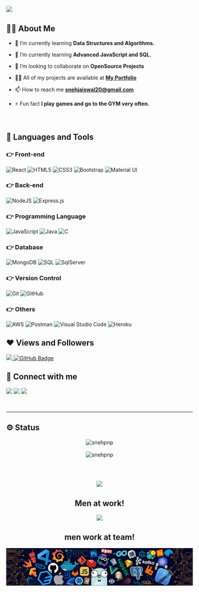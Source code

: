 
<img src="https://github-hero-readme.vercel.app/api?username=snehpnp&linkedin=snehpnp&twitter=snehpnp&description=Student%20Lelner%20%20|%20JavaScript%20%E2%99%A5&width='100%'">

<br>

## 🙋‍♂️ About Me

- 🌱 I’m currently learning **Data Structures and Algorithms.**
 
- 🌱  I’m currently learning **Advanced JavaScript and SQL.**

- 👯 I’m looking to collaborate on **OpenSource Projects**

- 👨‍💻 All of my projects are available at **[My Portfolio](https://snehpnp.github.io/my-portfolio)**

- 📫 How to reach me **snehjaiswal20@gmail.com**

- ⚡ Fun fact **I play games and go to the GYM very often.**
<br><br><br>
 
## 🚀 Languages and Tools

### 👉 Front-end

<p>
<img alt="React" src="https://img.shields.io/badge/react-%2320232a.svg?style=for-the-badge&logo=react&logoColor=%2361DAFB"/>
<img alt="HTML5" src="https://img.shields.io/badge/html5-%23E34F26.svg?style=for-the-badge&logo=html5&logoColor=white"/>
<img alt="CSS3" src="https://img.shields.io/badge/css3-%231572B6.svg?style=for-the-badge&logo=css3&logoColor=white"/>
<img alt="Bootstrap" src="https://img.shields.io/badge/bootstrap-%23563D7C.svg?style=for-the-badge&logo=bootstrap&logoColor=white"/>
<img alt="Material UI" src="https://img.shields.io/badge/materialui-%230081CB.svg?style=for-the-badge&logo=material-ui&logoColor=white">
</p>

### 👉 Back-end

<p>
<img alt="NodeJS" src="https://img.shields.io/badge/node.js-%2343853D.svg?style=for-the-badge&logo=node-dot-js&logoColor=white"/>
<img alt="Express.js" src="https://img.shields.io/badge/express.js-%23404d59.svg?style=for-the-badge&logo=express&logoColor=%2361DAFB"/>
</p>

### 👉 Programming Language

<p>
<img alt="JavaScript" src="https://img.shields.io/badge/javascript-%23323330.svg?style=for-the-badge&logo=javascript&logoColor=%23F7DF1E"/>
<!-- <img alt="TypeScript" src="https://img.shields.io/badge/typescript-%23007ACC.svg?style=for-the-badge&logo=typescript&logoColor=white"/>-->
<img alt="Java" src="https://img.shields.io/badge/java-%23ED8B00.svg?style=for-the-badge&logo=java&logoColor=white"/>
<img alt="C" src="https://img.shields.io/badge/C-%235C6BC0.svg?style=for-the-badge&logo=java&logoColor=white"/>
</p>

### 👉 Database

<p>
<img alt="MongoDB" src ="https://img.shields.io/badge/MongoDB-%234ea94b.svg?style=for-the-badge&logo=mongodb&logoColor=white"/>
<img alt="SQL" src="https://img.shields.io/badge/sql-%2300f.svg?style=for-the-badge&logo=sql&logoColor=white"/>
<img alt="SqlServer" src ="https://img.shields.io/badge/sqlserver-%23316192.svg?style=for-the-badge&logo=sqlserver&logoColor=white"/>
</p>

### 👉 Version Control

<p>
<img alt="Git" src="https://img.shields.io/badge/git-%23F05033.svg?style=for-the-badge&logo=git&logoColor=white"/>
<!-- <img alt="GitLab" src="https://img.shields.io/badge/gitlab-%23181717.svg?style=for-the-badge&logo=gitlab&logoColor=white"/> -->
<img alt="GitHub" src="https://img.shields.io/badge/github-%23121011.svg?style=for-the-badge&logo=github&logoColor=white"/>
<!-- <img alt="Bitbucket" src="https://img.shields.io/badge/bitbucket-%230047B3.svg?style=for-the-badge&logo=bitbucket&logoColor=white"/> -->
</p>

### 👉 Others

<p>
<img alt="AWS" src="https://img.shields.io/badge/AWS-%23FF9900.svg?style=for-the-badge&logo=amazon-aws&logoColor=white"/>
<img alt="Postman" src="https://img.shields.io/badge/Postman-%230072C6.svg?style=for-the-badge&logo=Postman-devops&logoColor=white"/>
<img alt="Visual Studio Code" src="https://img.shields.io/badge/VisualStudioCode-0078d7.svg?style=for-the-badge&logo=visual-studio-code&logoColor=white"/>
<img alt="Heroku" src="https://img.shields.io/badge/Heroku-%230db7ed.svg?style=for-the-badge&logo=Heroku&logoColor=white"/>
</p>

## ❤ Views and Followers
<a href="https://github.com/Meghna-DAS/github-profile-views-counter">
    <img src="https://komarev.com/ghpvc/?username=snehpnp">
</a>
<a href="https://github.com/snehpnp?tab=followers"><img src="https://img.shields.io/github/followers/snehpnp?label=Followers&style=social" alt="GitHub Badge"></a>
<br/>

## 🤝 Connect with me

<p>
<a href = "www.linkedin.com/in/sneh-jaiswal-431165229"><img src="https://img.icons8.com/fluent/48/000000/linkedin.png"/></a>
<a href = ""><img src="https://img.icons8.com/fluent/48/000000/twitter.png"/></a>
<a href = "https://www.instagram.com/mr_jaiswal001/?hl=en"><img src="https://img.icons8.com/fluent/48/000000/instagram-new.png"/></a>
</p><br><hr>

## ⚙️ Status 

<p align="center">
<img align="center" src="https://github-readme-stats.vercel.app/api?username=snehpnp&show_icons=true&locale=en&theme=algolia" alt="snehpnp" />
</p>


<p align="center">
<img align="center" src="https://github-readme-streak-stats.herokuapp.com/?user=snehpnp&theme=algolia&hide_border=true" alt="snehpnp" />
</p><br /><br/>
<p align="center"><img src="https://cdn.dribbble.com/users/2131993/screenshots/4948736/media/421d4ed2f3d23c73d64d20963f61f422.gif" width="600px"/></p>
<h2 align="center">Men at work!</h2>


<p align="center"><img src="https://cdn.dribbble.com/users/2401141/screenshots/5487982/media/9a946a4bf36643b0b9c7ece0eb478f83.gif" width="600px"/></p>
<h2 align="center">men work at team!</h2>

<p align="center"><img src="https://raw.githubusercontent.com/ps-19/ps-19/refs/heads/master/PNG/footer.png" width="600px"/></p>
